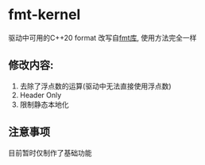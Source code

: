 # fmt-kernel
驱动中可用的C++20 format
改写自[fmt库](https://github.com/fmtlib/fmt), 使用方法完全一样
## 修改内容:
1. 去除了浮点数的运算(驱动中无法直接使用浮点数)
2. Header Only
3. 限制静态本地化
## 注意事项
目前暂时仅制作了基础功能
